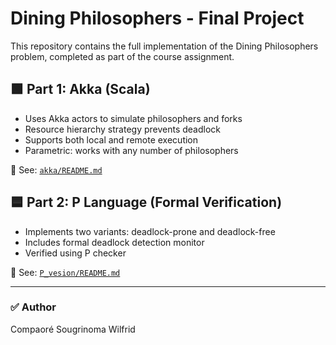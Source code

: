 # Dining Philosophers - Final Project

This repository contains the full implementation of the Dining Philosophers problem, completed as part of the course assignment.

## 🟩 Part 1: Akka (Scala)
- Uses Akka actors to simulate philosophers and forks
- Resource hierarchy strategy prevents deadlock
- Supports both local and remote execution
- Parametric: works with any number of philosophers

📁 See: [`akka/README.md`](./akka/README.md)

## 🟦 Part 2: P Language (Formal Verification)
- Implements two variants: deadlock-prone and deadlock-free
- Includes formal deadlock detection monitor
- Verified using P checker

📁 See: [`P_vesion/README.md`](./P_version/README.md)

---

### ✅ Author

Compaoré Sougrinoma Wilfrid  

